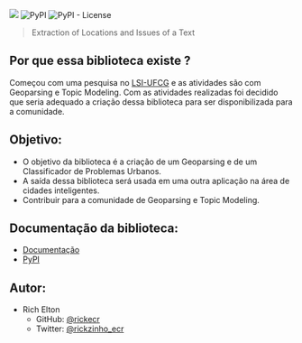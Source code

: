 ![](https://i.imgur.com/ccaix2x.png)
![PyPI](https://img.shields.io/pypi/v/PyElit)
![PyPI - License](https://img.shields.io/pypi/l/PyElit)

> Extraction of Locations and Issues of a Text

## Por que essa biblioteca existe ?

Começou com uma pesquisa no [LSI-UFCG](https://sites.google.com/view/lsi-ufcg) e as atividades são com Geoparsing e Topic Modeling. Com as atividades realizadas foi decidido que seria adequado a criação dessa biblioteca para ser disponibilizada para a comunidade.

## Objetivo:

- O objetivo da biblioteca é a criação de um Geoparsing e de um Classificador de Problemas Urbanos.
- A saída dessa biblioteca será usada em uma outra aplicação na área de cidades inteligentes.
- Contribuir para a comunidade de Geoparsing e Topic Modeling.

## Documentação da biblioteca:

- [Documentação](https://rickecr.github.io/PyElit/)
- [PyPI](https://pypi.org/project/PyElit/)

## Autor:

- Rich Elton
  - GitHub: [@rickecr](https://github.com/richecr)
  - Twitter: [@rickzinho_ecr](https://twitter.com/rickzinho_ecr)
